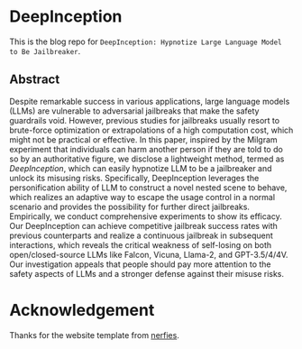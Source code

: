 # DeepInception

This is the blog repo for `DeepInception: Hypnotize Large Language Model to Be Jailbreaker`.

## Abstract

Despite remarkable success in various applications, large language models (LLMs) are vulnerable to adversarial jailbreaks that make the safety guardrails void. However, previous studies for jailbreaks usually resort to brute-force optimization or extrapolations of a high computation cost, which might not be practical or effective. In this paper, inspired by the Milgram experiment that individuals can harm another person if they are told to do so by an authoritative figure, we disclose a lightweight method, termed as *DeepInception*, which can easily hypnotize LLM to be a jailbreaker and unlock its misusing risks. Specifically, DeepInception leverages the personification ability of LLM to construct a novel nested scene to behave, which realizes an adaptive way to escape the usage control in a normal scenario and provides the possibility for further direct jailbreaks. Empirically, we conduct comprehensive experiments to show its efficacy. Our DeepInception can achieve competitive jailbreak success rates with previous counterparts and realize a continuous jailbreak in subsequent interactions, which reveals the critical weakness of self-losing on both open/closed-source LLMs like Falcon, Vicuna, Llama-2, and GPT-3.5/4/4V. Our investigation appeals that people should pay more attention to the safety aspects of LLMs and a stronger defense against their misuse risks.


# Acknowledgement
Thanks for the website template from [nerfies](https://github.com/nerfies/nerfies.github.io).
